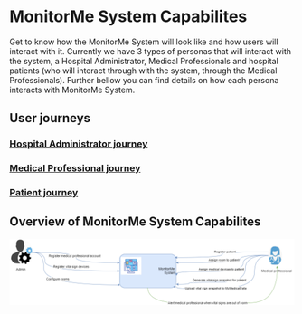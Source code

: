 # MonitorMe System Capabilites

Get to know how the MonitorMe System will look like and how users will interact with it. 
Currently we have 3 types of personas that will interact with the system, a Hospital Administrator, Medical Professionals and hospital patients (who will interact through with the system, through the Medical Professionals). 
Further bellow you can find details on how each persona interacts with MonitorMe System. 

## User journeys 

### [Hospital Administrator journey](https://github.com/ArchitectsEvolutionZone/MonitorMe/blob/main/UserJourneysFolder/HospitalAdmin.md)

### [Medical Professional journey](https://github.com/ArchitectsEvolutionZone/MonitorMe/blob/main/UserJourneysFolder/MedicalProfessional.md) 

### [Patient journey](https://github.com/ArchitectsEvolutionZone/MonitorMe/blob/main/UserJourneysFolder/Patient.md)

## Overview of MonitorMe System Capabilites 

![Capabilities diagram](https://github.com/ArchitectsEvolutionZone/MonitorMe/blob/main/resources/capabilities%20overview%203.png)
